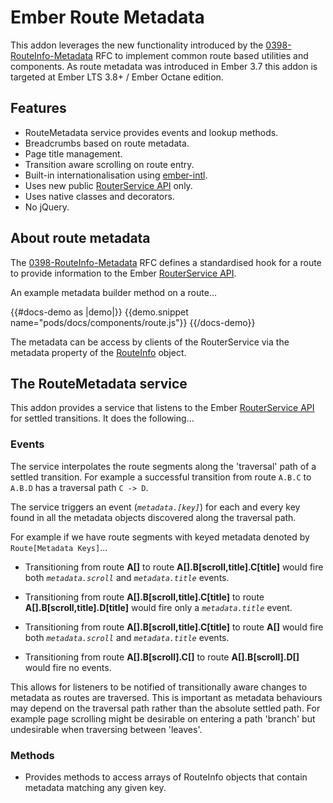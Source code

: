 # Ember Route Metadata

This addon leverages the new functionality introduced by the [0398-RouteInfo-Metadata](https://github.com/emberjs/rfcs/blob/master/text/0398-RouteInfo-Metadata.md) 
RFC to implement common route based utilities and components. As route metadata was introduced in Ember 3.7 this
addon is targeted at Ember LTS 3.8+ / Ember Octane edition. 

## Features

* RouteMetadata service provides events and lookup methods.
* Breadcrumbs based on route metadata.
* Page title management.
* Transition aware scrolling on route entry. 
* Built-in internationalisation using [ember-intl](https://github.com/ember-intl/ember-intl).
* Uses new public [RouterService API](https://api.emberjs.com/ember/release/classes/RouterService) only.
* Uses native classes and decorators.
* No jQuery.

## About route metadata

The [0398-RouteInfo-Metadata](https://github.com/emberjs/rfcs/blob/master/text/0398-RouteInfo-Metadata.md) RFC defines a 
standardised hook for a route to provide information to the Ember [RouterService API](https://api.emberjs.com/ember/release/classes/RouterService). 

An example metadata builder method on a route...

{{#docs-demo as |demo|}}
  {{demo.snippet name="pods/docs/components/route.js"}}
{{/docs-demo}}

The metadata can be access by clients of the RouterService via the metadata property of the 
[RouteInfo](https://api.emberjs.com/ember/release/classes/RouteInfoWithAttributes) object.

## The RouteMetadata service

This addon provides a service that listens to the Ember [RouterService API](https://api.emberjs.com/ember/release/classes/RouterService)
for settled transitions. It does the following...

### Events

The service interpolates the route segments along the 'traversal' path of a settled transition. For example a successful 
transition from route `A.B.C` to `A.B.D` has a traversal path `C -> D`. 

The service triggers an event (_`metadata.[key]`_) for each and every key found in all the metadata objects discovered 
along the traversal path. 

For example if we have route segments with keyed metadata denoted by `Route[Metadata Keys]`...

 * Transitioning from route **A[]** to route **A[].B[scroll,title].C[title]** would fire both _`metadata.scroll`_ 
 and _`metadata.title`_ events.

 * Transitioning from route **A[].B[scroll,title].C[title]** to route **A[].B[scroll,title].D[title]** would fire only a 
   _`metadata.title`_ event.

 * Transitioning from route **A[].B[scroll,title].C[title]** to route **A[]** would fire both _`metadata.scroll`_ 
 and _`metadata.title`_ events.

 * Transitioning from route **A[].B[scroll].C[]** to route **A[].B[scroll].D[]** would fire no events.

This allows for listeners to be notified of transitionally aware changes to metadata as routes are traversed. This is 
important as metadata behaviours may depend on the traversal path rather than the absolute settled path. For example page 
scrolling might be desirable on entering a path 'branch' but undesirable when traversing between 'leaves'.


### Methods

* Provides methods to access arrays of RouteInfo objects that contain metadata matching any given key.
